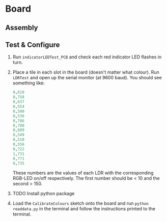 # Board 

## Assembly

## Test & Configure

   1. Run `indicatorLEDTest_PCB` and check each red indicator LED flashes in turn. 

   2. Place a tile in each slot in the board (doesn't matter what colour). Run `LDRTest` and open up the serial monitor (at 9600 baud). You should see something like:

      ```  python
      0,610
      0,758
      0,637
      0,554
      0,580
      0,536
      0,786
      0,708
      0,609
      0,549
      0,510
      0,556
      0,722
      1,731
      0,771
      0,735
      ```
      These numbers are the values of each LDR with the corresponding RGB-LED on/off respectively. The first number should be < 10 and the second > 150.

   3. TODO Install python package 

   4. Load the `CalibrateColours` sketch onto the board and run `python readdata.py` in the terminal and follow the instructions printed to the terminal. 
